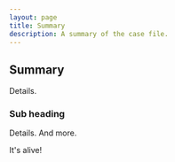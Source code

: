 ```yaml
---
layout: page
title: Summary
description: A summary of the case file.
---
```


## Summary

Details.

### Sub heading

Details. And more.

It's alive!
